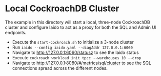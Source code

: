 # Local CockroachDB Cluster

The example in this directory will start a local, three-node CockroachDB
cluster and configure Iaido to act as a proxy for both the SQL and Admin
UI endpoints.

* Execute the `start-cockroach.sh` to initialize a 3-node cluster
* Run `iaido --config iaido.yaml --diagAddr 127.0.0.1:6060`
* Navigate to http://127.0.0.1:6060/statusz to see the Iaido status
* Execute `cockroach workload init tpcc --warehouses 10 --drop`
* Navigate to http://127.0.0.1:8080/#/metrics/sql/cluster to see the SQL
  connections spread across the different nodes.